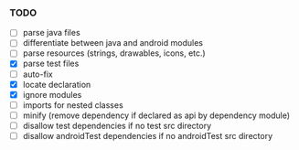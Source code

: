 ### TODO

- [ ] parse java files
- [ ] differentiate between java and android modules
- [ ] parse resources (strings, drawables, icons, etc.)
- [X] parse test files
- [ ] auto-fix
- [X] locate declaration
- [X] ignore modules
- [ ] imports for nested classes
- [ ] minify (remove dependency if declared as api by dependency module)
- [ ] disallow test dependencies if no test src directory
- [ ] disallow androidTest dependencies if no androidTest src directory
